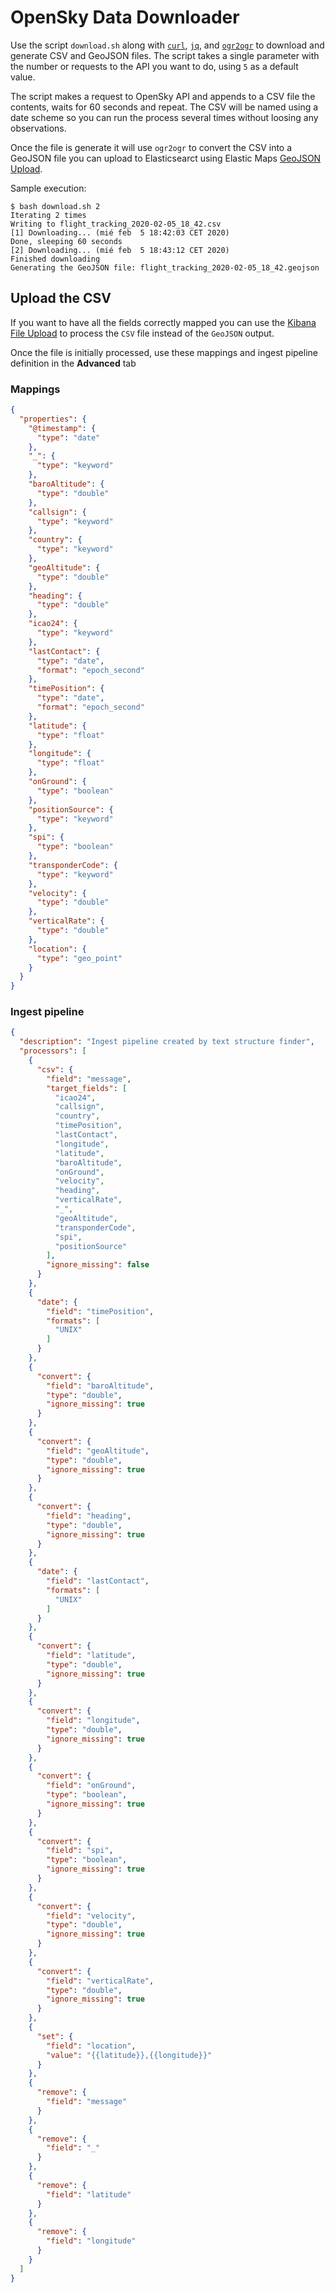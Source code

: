 # OpenSky Data Downloader

Use the script `download.sh` along with [`curl`][c], [`jq`][j], and [`ogr2ogr`][o] to download and generate CSV and GeoJSON files. The script takes a single parameter with the number or requests to the API you want to do, using `5` as a default value.

The script makes a request to OpenSky API and appends to a CSV file the contents, waits for 60 seconds and repeat. The CSV will be named using a date scheme so you can run the process several times without loosing any observations. 

Once the file is generate it will use `ogr2ogr` to convert the CSV into a GeoJSON file you can upload to Elasticsearct using Elastic Maps [GeoJSON Upload][u].

Sample execution:

```
$ bash download.sh 2
Iterating 2 times
Writing to flight_tracking_2020-02-05_18_42.csv
[1] Downloading... (mié feb  5 18:42:03 CET 2020)
Done, sleeping 60 seconds
[2] Downloading... (mié feb  5 18:43:12 CET 2020)
Finished downloading
Generating the GeoJSON file: flight_tracking_2020-02-05_18_42.geojson
```

## Upload the CSV

If you want to have all the fields correctly mapped you can use the [Kibana File Upload](https://www.elastic.co/guide/en/kibana/current/connect-to-elasticsearch.html#upload-data-kibana) to process the `CSV` file instead of the `GeoJSON` output.

Once the file is initially processed, use these mappings and ingest pipeline definition in the **Advanced** tab

### Mappings

```json
{
  "properties": {
    "@timestamp": {
      "type": "date"
    },
    "_": {
      "type": "keyword"
    },
    "baroAltitude": {
      "type": "double"
    },
    "callsign": {
      "type": "keyword"
    },
    "country": {
      "type": "keyword"
    },
    "geoAltitude": {
      "type": "double"
    },
    "heading": {
      "type": "double"
    },
    "icao24": {
      "type": "keyword"
    },
    "lastContact": {
      "type": "date",
      "format": "epoch_second"
    },
    "timePosition": {
      "type": "date",
      "format": "epoch_second"
    },
    "latitude": {
      "type": "float"
    },
    "longitude": {
      "type": "float"
    },
    "onGround": {
      "type": "boolean"
    },
    "positionSource": {
      "type": "keyword"
    },
    "spi": {
      "type": "boolean"
    },
    "transponderCode": {
      "type": "keyword"
    },
    "velocity": {
      "type": "double"
    },
    "verticalRate": {
      "type": "double"
    },
    "location": {
      "type": "geo_point"
    }
  }
}
```

### Ingest pipeline

```json
{
  "description": "Ingest pipeline created by text structure finder",
  "processors": [
    {
      "csv": {
        "field": "message",
        "target_fields": [
          "icao24",
          "callsign",
          "country",
          "timePosition",
          "lastContact",
          "longitude",
          "latitude",
          "baroAltitude",
          "onGround",
          "velocity",
          "heading",
          "verticalRate",
          "_",
          "geoAltitude",
          "transponderCode",
          "spi",
          "positionSource"
        ],
        "ignore_missing": false
      }
    },
    {
      "date": {
        "field": "timePosition",
        "formats": [
          "UNIX"
        ]
      }
    },
    {
      "convert": {
        "field": "baroAltitude",
        "type": "double",
        "ignore_missing": true
      }
    },
    {
      "convert": {
        "field": "geoAltitude",
        "type": "double",
        "ignore_missing": true
      }
    },
    {
      "convert": {
        "field": "heading",
        "type": "double",
        "ignore_missing": true
      }
    },
    {
      "date": {
        "field": "lastContact",
        "formats": [
          "UNIX"
        ]
      }
    },
    {
      "convert": {
        "field": "latitude",
        "type": "double",
        "ignore_missing": true
      }
    },
    {
      "convert": {
        "field": "longitude",
        "type": "double",
        "ignore_missing": true
      }
    },
    {
      "convert": {
        "field": "onGround",
        "type": "boolean",
        "ignore_missing": true
      }
    },
    {
      "convert": {
        "field": "spi",
        "type": "boolean",
        "ignore_missing": true
      }
    },
    {
      "convert": {
        "field": "velocity",
        "type": "double",
        "ignore_missing": true
      }
    },
    {
      "convert": {
        "field": "verticalRate",
        "type": "double",
        "ignore_missing": true
      }
    },
    {
      "set": {
        "field": "location",
        "value": "{{latitude}},{{longitude}}"
      }
    },
    {
      "remove": {
        "field": "message"
      }
    },
    {
      "remove": {
        "field": "_"
      }
    },
    {
      "remove": {
        "field": "latitude"
      }
    },
    {
      "remove": {
        "field": "longitude"
      }
    }
  ]
}
```



[c]: https://curl.haxx.se/
[o]: https://gdal.org/programs/ogr2ogr.html
[j]: https://stedolan.github.io/jq/
[u]: https://www.elastic.co/guide/en/kibana/current/geojson-upload.html